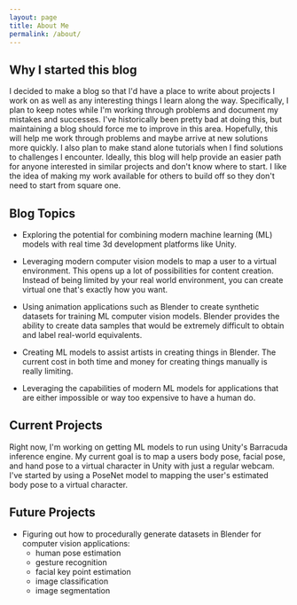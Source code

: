 ```yaml
---
layout: page
title: About Me
permalink: /about/
---
```




## Why I started this blog

I decided to make a blog so that I'd have a place to write about projects I work on as well as any interesting things I learn along the way. Specifically, I plan to keep notes while I'm working through problems and document my mistakes and successes. I've historically been pretty bad at doing this, but maintaining a blog should force me to improve in this area. Hopefully, this will help me work through problems and maybe arrive at new solutions more quickly. I also plan to make stand alone tutorials when I find solutions to challenges I encounter. Ideally, this blog will help provide an easier path for anyone interested in similar projects and don't know where to start. I like the idea of making my work available for others to build off so they don't need to start from square one. 



## Blog Topics

* Exploring the potential for combining modern machine learning (ML) models with real time 3d development platforms like Unity. 

* Leveraging modern computer vision models to map a user to a virtual environment. This opens up a lot of possibilities for content creation. Instead of being limited by your real world environment, you can create virtual one that's exactly how you want. 

* Using animation applications such as Blender to create synthetic datasets for training ML computer vision models. Blender provides the ability to create data samples that would be extremely difficult to obtain and label real-world equivalents. 

* Creating ML models to assist artists in creating things in Blender. The current cost in both time and money for creating things manually is really limiting.

* Leveraging the capabilities of modern ML models for applications that are either impossible or way too expensive to have a human do.



## Current Projects

Right now, I'm working on getting ML models to run using Unity's Barracuda inference engine. My current goal is to map a users body pose, facial pose, and hand pose to a virtual character in Unity with just a regular webcam. I've started by using a PoseNet model to mapping the user's estimated body pose to a virtual character. 



## Future Projects

* Figuring out how to procedurally generate datasets in Blender for computer vision applications:
  * human pose estimation
  * gesture recognition
  * facial key point estimation
  * image classification
  * image segmentation


